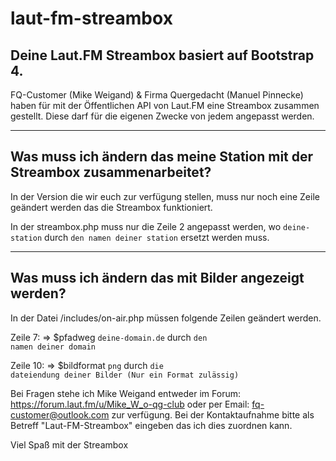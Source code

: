 # laut-fm-streambox

## Deine Laut.FM Streambox basiert auf Bootstrap 4. 

FQ-Customer (Mike Weigand) & Firma Quergedacht (Manuel Pinnecke) haben f&uuml;r mit der &Ouml;ffentlichen API von Laut.FM eine Streambox zusammen gestellt.
Diese darf f&uuml;r die eigenen Zwecke von jedem angepasst werden.

---

## Was muss ich &auml;ndern das meine Station mit der Streambox zusammenarbeitet?

In der Version die wir euch zur verf&uuml;gung stellen, muss nur noch eine Zeile ge&auml;ndert werden das die Streambox funktioniert.

In der streambox.php muss nur die Zeile 2 angepasst werden, wo <code>deine-station</code> durch <code>den namen deiner station</code> ersetzt werden muss.

---

## Was muss ich &auml;ndern das mit Bilder angezeigt werden?

In der Datei /includes/on-air.php m&uuml;ssen folgende Zeilen ge&auml;ndert werden.

Zeile 7: => $pfadweg <code>deine-domain.de</code> durch <code>den namen deiner domain</code>

Zeile 10: => $bildformat <code>png</code> durch <code>die dateiendung deiner Bilder (Nur ein Format zul&auml;ssig)</code>


Bei Fragen stehe ich Mike Weigand entweder im Forum: <url>https://forum.laut.fm/u/Mike_W_o-qg-club</url> oder per Email: fq-customer@outlook.com zur verf&uuml;gung.
Bei der Kontaktaufnahme bitte als Betreff "Laut-FM-Streambox" eingeben das ich dies zuordnen kann.

Viel Spa&szlig; mit der Streambox
